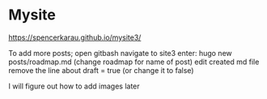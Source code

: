 # Mysite
https://spencerkarau.github.io/mysite3/

To add more posts; 
open gitbash
navigate to site3
enter: hugo new posts/roadmap.md (change roadmap for name of post)
edit created md file
remove the line about draft = true (or change it to false)

I will figure out how to add images later
